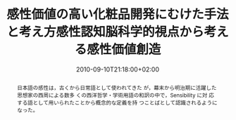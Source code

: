 ---
slug: kansei-science-and-kansei-value-creation-through-kansei-behavioral-and-Brain-Sciences
title: "感性価値の高い化粧品開発にむけた手法と考え方感性認知脳科学的視点から考える感性価値創造"
layout: publi
searchFilter: Publication
searchWeight: 8
publitype: article
subsection: paper
kansei: true
researchpage: true
research: 
    -  kansei
institution:
    heig: 1
    logo: TUe
    short: 'TU/e'
    name: "Eindhoven University of Technology"
    web: "https://www.tue.nl/en/"
    colo: "#c72125"
date: 2010-09-10T21:18:00+02:00
shortJournal: "Cosmetic Stage 4(33)"
citation:
    authors:
        1: ["Yamanaka", "Toshimasa", "T."]
        2: ["Levy", "Pierre", "P."]
    year: 2010
    title: "感性価値の高い化粧品開発にむけた手法と考え方 感性認知脳科学的視点から考える感性価値創造 [Kansei Science and Kansei Value Creation through Kansei, Behavioral and Brain Sciences]"
    journal: "Cosmetic Stage"
    number: 4
    volume: 33
    firstpage: "1"
    lastpage: "11"
    language: "ja-JP"
reference: "Yamanaka, T., & Lévy, P. (2010). 感性価値の高い化粧品開発にむけた手法と考え方 感性認知脳科学的視点から考える感性価値創造 [Kansei Science and Kansei Value Creation through Kansei, Behavioral and Brain Sciences]. Cosmetic Stage. 4(33), 1-11"
abstract: "日本語の感性は，古くから日常語として使われてきた が，幕末から明治期に活躍した思想家の西周による数多 くの西洋哲学・学術用語の和訳の中で，Sensibility に対 応する語として用いられたことから概念的な定義を持 つことばとして認識されるようになった。"
link:
    1: ["paper", "paper", "https://1drv.ms/b/s!AnQx_v88q65Qv4QWEnt6jFWfnsxq-w?e=UOXEJv"]
---